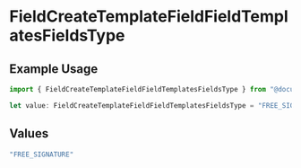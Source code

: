 # FieldCreateTemplateFieldFieldTemplatesFieldsType

## Example Usage

```typescript
import { FieldCreateTemplateFieldFieldTemplatesFieldsType } from "@documenso/sdk-typescript/models/operations";

let value: FieldCreateTemplateFieldFieldTemplatesFieldsType = "FREE_SIGNATURE";
```

## Values

```typescript
"FREE_SIGNATURE"
```